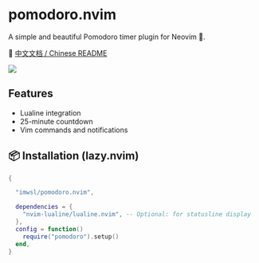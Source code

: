 # pomodoro.nvim

A simple and beautiful Pomodoro timer plugin for Neovim 🍅.

📖 [中文文档 / Chinese README](./README.zh-CN.md)

![](https://i.imgur.com/F8kSOxx.png)


## Features
- Lualine integration
- 25-minute countdown
- Vim commands and notifications

## 📦 Installation (lazy.nvim)

```lua
{

  "imwsl/pomodoro.nvim",

  dependencies = {
    "nvim-lualine/lualine.nvim", -- Optional: for statusline display
  },
  config = function()
    require("pomodoro").setup()
  end,
}


